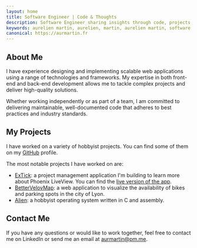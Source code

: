 ```yaml
---
layout: home
title: Software Engineer | Code & Thoughts
description: Software Engineer sharing insights through code, projects, and tech writing. Browse my portfolio to see my work in Full-Stack Web Development and read my latest tech articles.
keywords: aurelien martin, aurelien, martin, aurelien martin, software engineer, software developer, fullstack developer, fullstack web developer, web developer, web engineer, react developer, react engineer, nodejs developer, nodejs engineer, javascript developer, javascript engineer, typescript developer, typescript engineer, postgresql developer, postgresql engineer, reactjs developer, reactjs engineer, nodejs developer, nodejs engineer, javascript developer, javascript engineer, typescript developer, typescript engineer, postgresql developer, postgresql engineer
canonical: https://aurmartin.fr
---
```


## About Me

I have experience designing and implementing scalable web applications using a range of technologies and frameworks. My expertise in both front-end and back-end development allows me to tackle complex projects and deliver high-quality solutions.

Whether working independently or as part of a team, I am committed to delivering maintainable, well-documented code that adheres to best practices and industry standards.

## My Projects

I have worked on a variety of hobbyist projects. You can find some of them on my [GitHub](https://github.com/aurmartin) profile.

The most notable projects I have worked on are:
- [ExTick](https://github.com/aurmartin/extick): a project management application I'm building to learn more about Phoenix LiveView. You can find the [live version of the app](https://extick.aurmartin.fr/).
- [BetterVelovMap](https://github.com/aurmartin/bettervelov): a web application to visualize the availability of bikes and parking spots in the city of Lyon.
- [Alien](https://github.com/aurmartin/Alien): a hobbyist operating system written in C and assembly.

## Contact Me

If you have any questions or would like to work together, feel free to contact me on LinkedIn or send me an email at [aurmartin@pm.me](mailto:aurmartin@pm.me).
